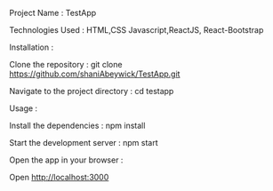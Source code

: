 Project Name : TestApp

Technologies Used : HTML,CSS Javascript,ReactJS, React-Bootstrap

Installation :

Clone the repository :    git clone https://github.com/shaniAbeywick/TestApp.git

Navigate to the project directory :    cd testapp

Usage   :

Install the dependencies  : npm install

Start the development server  : npm start

Open the app in your browser :

Open [http://localhost:3000](http://localhost:3000)

